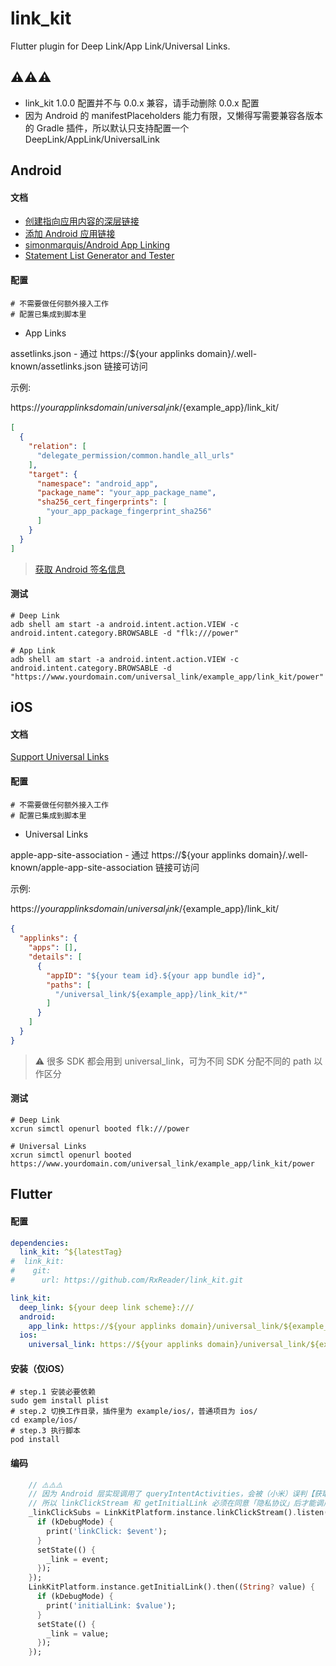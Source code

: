 # link_kit

Flutter plugin for Deep Link/App Link/Universal Links.

## ⚠️⚠️⚠️

* link_kit 1.0.0 配置并不与 0.0.x 兼容，请手动删除 0.0.x 配置
* 因为 Android 的 manifestPlaceholders 能力有限，又懒得写需要兼容各版本的 Gradle 插件，所以默认只支持配置一个 DeepLink/AppLink/UniversalLink

## Android

#### 文档

* [创建指向应用内容的深层链接](https://developer.android.com/training/app-links/deep-linking)
* [添加 Android 应用链接](https://developer.android.com/studio/write/app-link-indexing.html)
* [simonmarquis/Android App Linking](https://simonmarquis.github.io/Android-App-Linking/)
* [Statement List Generator and Tester](https://developers.google.com/digital-asset-links/tools/generator)

#### 配置

```
# 不需要做任何额外接入工作
# 配置已集成到脚本里
```

* App Links

assetlinks.json - 通过 https://${your applinks domain}/.well-known/assetlinks.json 链接可访问

示例:

https://${your applinks domain}/universal_link/${example_app}/link_kit/

```json
[
  {
    "relation": [
      "delegate_permission/common.handle_all_urls"
    ],
    "target": {
      "namespace": "android_app",
      "package_name": "your_app_package_name",
      "sha256_cert_fingerprints": [
        "your_app_package_fingerprint_sha256"
      ]
    }
  }
]
```

> [获取 Android 签名信息](https://github.com/RxReader/wechat_kit#android)

#### 测试

```shell
# Deep Link
adb shell am start -a android.intent.action.VIEW -c android.intent.category.BROWSABLE -d "flk:///power"
```

```shell
# App Link
adb shell am start -a android.intent.action.VIEW -c android.intent.category.BROWSABLE -d "https://www.yourdomain.com/universal_link/example_app/link_kit/power"
```

## iOS

#### 文档

[Support Universal Links](https://developer.apple.com/library/archive/documentation/General/Conceptual/AppSearch/UniversalLinks.html)

#### 配置

```
# 不需要做任何额外接入工作
# 配置已集成到脚本里
```

* Universal Links

apple-app-site-association - 通过 https://${your applinks domain}/.well-known/apple-app-site-association 链接可访问

示例:

https://${your applinks domain}/universal_link/${example_app}/link_kit/

```json
{
  "applinks": {
    "apps": [],
    "details": [
      {
        "appID": "${your team id}.${your app bundle id}",
        "paths": [
          "/universal_link/${example_app}/link_kit/*"
        ]
      }
    ]
  }
}
```

> ⚠️ 很多 SDK 都会用到 universal_link，可为不同 SDK 分配不同的 path 以作区分

#### 测试

```shell
# Deep Link
xcrun simctl openurl booted flk:///power
```

```shell
# Universal Links
xcrun simctl openurl booted https://www.yourdomain.com/universal_link/example_app/link_kit/power
```

## Flutter

#### 配置

```yaml
dependencies:
  link_kit: ^${latestTag}
#  link_kit:
#    git:
#      url: https://github.com/RxReader/link_kit.git

link_kit:
  deep_link: ${your deep link scheme}:///
  android:
    app_link: https://${your applinks domain}/universal_link/${example_app}/link_kit/ # 可选配置
  ios:
    universal_link: https://${your applinks domain}/universal_link/${example_app}/link_kit/ # 可选配置
```

#### 安装（仅iOS）

```shell
# step.1 安装必要依赖
sudo gem install plist
# step.2 切换工作目录，插件里为 example/ios/，普通项目为 ios/
cd example/ios/
# step.3 执行脚本
pod install
```

#### 编码

```dart
    // ⚠️⚠️⚠️
    // 因为 Android 层实现调用了 queryIntentActivities，会被（小米）误判【获取安装列表】
    // 所以 linkClickStream 和 getInitialLink 必须在同意「隐私协议」后才能调用
    _linkClickSubs = LinkKitPlatform.instance.linkClickStream().listen((String event) {
      if (kDebugMode) {
        print('linkClick: $event');
      }
      setState(() {
        _link = event;
      });
    });
    LinkKitPlatform.instance.getInitialLink().then((String? value) {
      if (kDebugMode) {
        print('initialLink: $value');
      }
      setState(() {
        _link = value;
      });
    });
```
